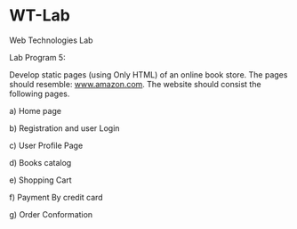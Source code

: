 # WT-Lab
Web Technologies Lab


Lab Program 5:

Develop static pages (using Only HTML) of an online book store. The pages should resemble: www.amazon.com. The website should consist the following pages.

a) Home page

b) Registration and user Login

c) User Profile Page

d) Books catalog

e) Shopping Cart

f) Payment By credit card

g) Order Conformation
